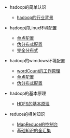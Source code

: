 * hadoop的简单认识

	* [hadoop的行业背景](https://lixiaoxiaolove.github.io/Lixiaoxiao/boke/hadoop/hadoop1)
	
* hadoop的Linux环境配置

	* [单点配置](https://lixiaoxiaolove.github.io/Lixiaoxiao/boke/hadoop/hadoop)
	* [伪分布式配置](https://lixiaoxiaolove.github.io/Lixiaoxiao/boke/hadoop/hadoop2)
	* [完全分布式](https://lixiaoxiaolove.github.io/Lixiaoxiao/boke/hadoop/hadoop3)
	
* hadoop的wimdows环境配置
	* [wordCount的工作原理](https://lixiaoxiaolove.github.io/Lixiaoxiao/boke/hadoop/hadoop12)
	* [单点配置](https://lixiaoxiaolove.github.io/Lixiaoxiao/boke/hadoop/hadoop14)
	* [伪分布式配置](https://lixiaoxiaolove.github.io/Lixiaoxiao/boke/hadoop/hadoop13)
	
* hadoop的基本原理

	* [HDFS的基本原理](https://lixiaoxiaolove.github.io/Lixiaoxiao/boke/hadoop/hadoop11)
	
* reduce的相关知识
	
	* [MapReduce的控制台](https://lixiaoxiaolove.github.io/Lixiaoxiao/boke/hadoop/reduce01)
	* [基础知识的全汇集](https://lixiaoxiaolove.github.io/Lixiaoxiao/boke/hadoop/case01)